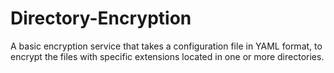 # Directory-Encryption
A basic encryption service  that takes a configuration file in YAML format, to encrypt the files with specific extensions located in one or more directories.
